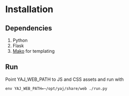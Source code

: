 # Installation

## Dependencies

1. Python
2. Flask
3. [Mako](http://www.makotemplates.org/) for templating

## Run

Point YAJ_WEB_PATH to JS and CSS assets and run with

    env YAJ_WEB_PATH=~/opt/yaj/share/web ./run.py
